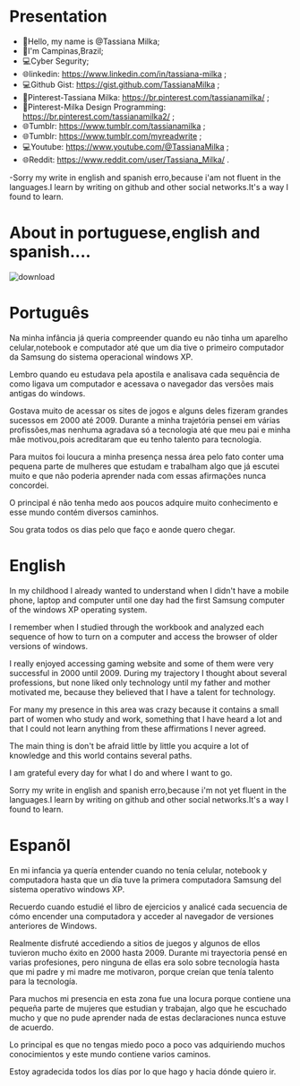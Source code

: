 #  Presentation

- 👋Hello, my name is @Tassiana Milka;
- 🏡I'm Campinas,Brazil;
- 💻Cyber Segurity;
- 🌐linkedin: https://www.linkedin.com/in/tassiana-milka ;
- 💻Github Gist: https://gist.github.com/TassianaMilka ;
- 📄Pinterest-Tassiana Milka: https://br.pinterest.com/tassianamilka/ ;
- 📄Pinterest-Milka Design Programming: https://br.pinterest.com/tassianamilka2/ ;
- 🌐Tumblr: https://www.tumblr.com/tassianamilka ;
- 🌐Tumblr: https://www.tumblr.com/myreadwrite ;
- 💻Youtube: https://www.youtube.com/@TassianaMilka ;
- 🌐Reddit: https://www.reddit.com/user/Tassiana_Milka/  .

-Sorry my write in english and spanish erro,because i'am not  fluent in the languages.I learn by writing on github and other social networks.It's a way I found to learn.
      
# About in portuguese,english and spanish....



![download](https://github.com/TassianaMilka/TassianaMilka/assets/114196099/4dd3a468-e4e2-42c7-9c98-d7cda5334b87)




# Português

 <p>Na minha infância  já queria compreender quando eu não tinha um aparelho celular,notebook e computador até que um dia tive o 
primeiro computador da Samsung do sistema operacional windows XP.</p>
<p>Lembro quando eu estudava pela apostila e analisava cada sequência de como ligava um computador e acessava o navegador das versões mais antigas do windows.</p>
 <p>Gostava muito de acessar os sites de jogos e alguns deles fizeram grandes sucessos em 2000 até 2009.
 Durante a minha trajetória pensei em várias profissões,mas nenhuma agradava só a tecnologia até que meu pai e minha mãe motivou,pois acreditaram que eu tenho talento para tecnologia.</p>
<p>Para muitos foi loucura a minha presença nessa área pelo fato  conter uma pequena parte de mulheres que estudam e trabalham algo que já escutei muito e que não poderia aprender nada com  essas afirmações nunca concordei.</p>
<p>O principal é não tenha medo aos poucos adquire muito conhecimento e esse mundo contém diversos caminhos.</p>
<p>Sou grata todos os dias pelo que faço e aonde quero chegar.</p> 

# English
<p>In my childhood I already wanted to understand when I didn't have a mobile phone, laptop and computer until one day  had the first Samsung computer of the windows XP operating system.</p>

<p>I remember when I studied through the workbook and analyzed each sequence of how to turn on a computer and access the browser of older versions of windows.</p>

<p>I really enjoyed accessing gaming website and some of them were very successful in 2000 until 2009. During my trajectory I thought about several professions, but none liked only technology until my father and mother motivated me, because they believed that I have a talent for technology.</p>

<p>For many my presence in this area was crazy because it contains a small part of women who study and work, something that I have heard a lot and that I could not learn anything from these affirmations I never agreed.</p>

<p>The main thing is don't be afraid little by little you acquire a lot of knowledge and this world contains several paths.</p>

<p>I am grateful every day for what I do and where I want to go.</p>

<p>Sorry my write in english and spanish erro,because i'm not yet fluent in the languages.I learn by writing on github and other social networks.It's a way I found to learn.</p>

# Espanõl 
<p>En mi infancia ya quería entender cuando no tenía celular, notebook y computadora hasta que un día tuve la primera computadora Samsung del sistema operativo windows XP.</p>

<p>Recuerdo cuando estudié el libro de ejercicios y analicé cada secuencia de cómo encender una computadora y acceder al navegador de versiones anteriores de Windows.</p>

<p>Realmente disfruté accediendo a sitios de juegos y algunos de ellos tuvieron mucho éxito en 2000 hasta 2009. Durante mi trayectoria pensé en varias profesiones, pero ninguna de ellas era solo sobre tecnología hasta que mi padre y mi madre me motivaron, porque creían que tenía talento para la tecnología.</p>

<p>Para muchos mi presencia en esta zona fue una locura porque contiene una pequeña parte de mujeres que estudian y trabajan, algo que he escuchado mucho y que no pude aprender nada de estas declaraciones nunca estuve de acuerdo.</p>

<p>Lo principal es que no tengas miedo poco a poco vas adquiriendo muchos conocimientos y este mundo contiene varios caminos.</p>

<p>Estoy agradecida todos los días por lo que hago y hacia dónde quiero ir.</p>

